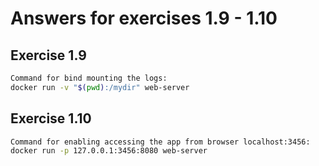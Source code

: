 # Answers for exercises 1.9 - 1.10

## Exercise 1.9
```sh
Command for bind mounting the logs:
docker run -v "$(pwd):/mydir" web-server
```

## Exercise 1.10
```sh
Command for enabling accessing the app from browser localhost:3456:
docker run -p 127.0.0.1:3456:8080 web-server
```
